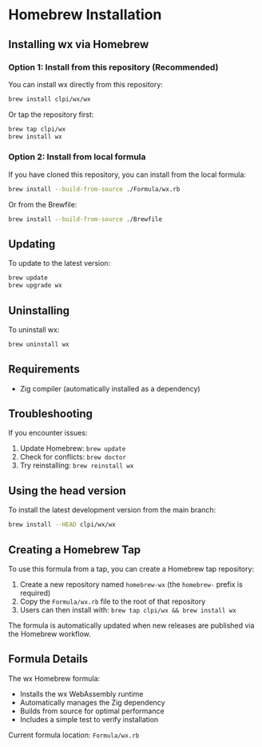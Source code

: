 # Homebrew Installation

## Installing wx via Homebrew

### Option 1: Install from this repository (Recommended)

You can install wx directly from this repository:

```bash
brew install clpi/wx/wx
```

Or tap the repository first:

```bash
brew tap clpi/wx
brew install wx
```

### Option 2: Install from local formula

If you have cloned this repository, you can install from the local formula:

```bash
brew install --build-from-source ./Formula/wx.rb
```

Or from the Brewfile:

```bash
brew install --build-from-source ./Brewfile
```

## Updating

To update to the latest version:

```bash
brew update
brew upgrade wx
```

## Uninstalling

To uninstall wx:

```bash
brew uninstall wx
```

## Requirements

- Zig compiler (automatically installed as a dependency)

## Troubleshooting

If you encounter issues:

1. Update Homebrew: `brew update`
2. Check for conflicts: `brew doctor`
3. Try reinstalling: `brew reinstall wx`

## Using the head version

To install the latest development version from the main branch:

```bash
brew install --HEAD clpi/wx/wx
```

## Creating a Homebrew Tap

To use this formula from a tap, you can create a Homebrew tap repository:

1. Create a new repository named `homebrew-wx` (the `homebrew-` prefix is required)
2. Copy the `Formula/wx.rb` file to the root of that repository
3. Users can then install with: `brew tap clpi/wx && brew install wx`

The formula is automatically updated when new releases are published via the Homebrew workflow.

## Formula Details

The wx Homebrew formula:
- Installs the wx WebAssembly runtime
- Automatically manages the Zig dependency
- Builds from source for optimal performance
- Includes a simple test to verify installation

Current formula location: `Formula/wx.rb`
